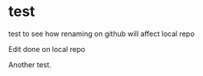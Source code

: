 # test
test to see how renaming on github will affect local repo


Edit done on local repo

Another test.
